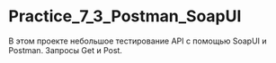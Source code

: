 # Practice_7_3_Postman_SoapUI

В этом проекте небольшое тестирование API с помощью SoapUI и Postman.
Запросы Get и Post. 
